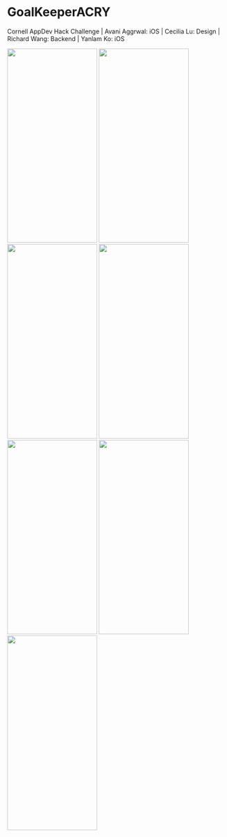 # GoalKeeperACRY
Cornell AppDev Hack Challenge | 
Avani Aggrwal: iOS | 
Cecilia Lu: Design | 
Richard Wang: Backend | 
Yanlam Ko: iOS

<img src="https://github.com/YKo20010/GoalKeeperACRY/blob/master/screenshots/LoginView.png" width="207" height="447.5" />
<img src="https://github.com/YKo20010/GoalKeeperACRY/blob/master/screenshots/LoadView.png" width="207" height="447.5" />
<img src="https://github.com/YKo20010/GoalKeeperACRY/blob/master/screenshots/HomeView.png" width="207" height="447.5" />
<img src="https://github.com/YKo20010/GoalKeeperACRY/blob/master/screenshots/DeleteView.png" width="207" height="447.5" />
<img src="https://github.com/YKo20010/GoalKeeperACRY/blob/master/screenshots/CalendarView.png" width="207" height="447.5" />
<img src="https://github.com/YKo20010/GoalKeeperACRY/blob/master/screenshots/CalendarView2.png" width="207" height="447.5" />
<img src="https://github.com/YKo20010/GoalKeeperACRY/blob/master/screenshots/ProgressView.png" width="207" height="447.5" />
